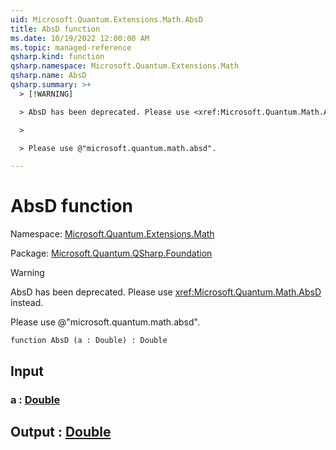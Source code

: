 ```yaml
---
uid: Microsoft.Quantum.Extensions.Math.AbsD
title: AbsD function
ms.date: 10/19/2022 12:00:00 AM
ms.topic: managed-reference
qsharp.kind: function
qsharp.namespace: Microsoft.Quantum.Extensions.Math
qsharp.name: AbsD
qsharp.summary: >+
  > [!WARNING]

  > AbsD has been deprecated. Please use <xref:Microsoft.Quantum.Math.AbsD> instead.

  >

  > Please use @"microsoft.quantum.math.absd".

---
```


# AbsD function

Namespace: [Microsoft.Quantum.Extensions.Math](xref:Microsoft.Quantum.Extensions.Math)

Package: [Microsoft.Quantum.QSharp.Foundation](https://nuget.org/packages/Microsoft.Quantum.QSharp.Foundation)


> [!WARNING]
> AbsD has been deprecated. Please use <xref:Microsoft.Quantum.Math.AbsD> instead.
>
> Please use @"microsoft.quantum.math.absd".



```qsharp
function AbsD (a : Double) : Double
```


## Input

### a : [Double](xref:microsoft.quantum.qsharp.valueliterals#double-literals)





## Output : [Double](xref:microsoft.quantum.qsharp.valueliterals#double-literals)

